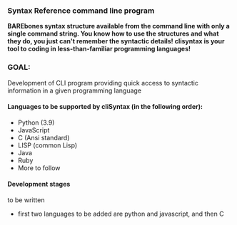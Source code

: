 ### Syntax Reference command line program

**BAREbones syntax structure available from the command line with only a single command string.
You know how to use the structures and what they do, you just can't remember the syntactic details!
clisyntax is your tool to coding in less-than-familiar programming languages!**


### GOAL:
Development of CLI program providing quick access to syntactic information in a given programming language




#### Languages to be supported by cliSyntax (in the following order):
- Python (3.9)
- JavaScript
- C (Ansi standard)
- LISP (common Lisp)
- Java
- Ruby
- More to follow



#### Development stages

to be written









- first two languages to be added are python and javascript, and then C







